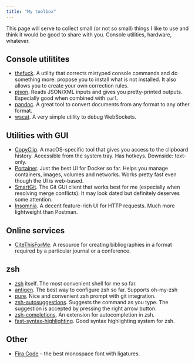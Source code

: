 ```yaml
---
title: "My toolbox"
---
```


This page will serve to collect small (or not so small) things I like to use and
think it would be good to share with you. Console utilities, hardware, whatever.

## Console utilitites

- [thefuck](https://github.com/nvbn/thefuck). A utility that corrects mistyped
  console commands and do something more: propose you to install what is not
  installed. It also allows you to create your own correction rules.
- [pjson](http://igorgue.com/pjson/). Reads JSON/XML inputs and gives you
  pretty-printed outputs. Especially good when combined with `curl`.
- [pandoc](https://pandoc.org/index.html). A great tool to convert documents
  from any format to any other format.
- [wscat](https://github.com/websockets/wscat). A very simple utility to debug
  WebSockets.

## Utilities with GUI

- [CopyClip](https://itunes.apple.com/us/app/copyclip-clipboard-history/id595191960).
  A macOS-specific tool that gives you access to the clipboard history.
  Accessible from the system tray. Has hotkeys. Downside: text-only.
- [Portainer](https://portainer.io). Just the best UI for Docker so far. Helps
  you manage containers, images, volumes and networks. Works pretty fast even
  though the UI is web-based.
- [SmartGit](https://www.syntevo.com/smartgit/). The Git GUI client that works
  best for me (especially when resolving merge conflicts). It may look dated but
  definitely deserves some attention.
- [Insomnia](https://github.com/Kong/insomnia). A decent feature-rich UI for
  HTTP requests. Much more lightweight than Postman.

## Online services

- [CiteThisForMe](https://www.citethisforme.com/). A resource for creating
  bibliographies in a format required by a particular journal or a conference.

## zsh

- [zsh](https://www.zsh.org) itself. The most convenient shell for me so far.
- [antigen](https://github.com/zsh-users/antigen). The best way to configure zsh
  so far. Supports oh-my-zsh
- [pure](https://github.com/sindresorhus/pure). Nice and convenient zsh prompt
  with git integration.
- [zsh-autosuggestions](https://github.com/zsh-users/zsh-autosuggestions).
  Suggests the command as you type. The suggestion is accepted by pressing the
  right arrow button.
- [zsh-completions](https://github.com/zsh-users/zsh-completions). An extension
  for autocompletion in zsh.
- [fast-syntax-highlighting](https://github.com/zdharma/fast-syntax-highlighting).
  Good syntax highlighting system for zsh.

## Other

- [Fira Code](https://github.com/tonsky/FiraCode) – the best monospace font with
  ligatures.
